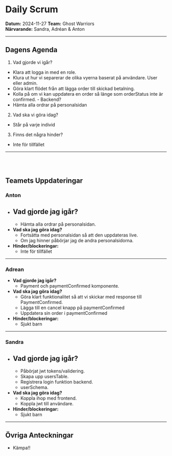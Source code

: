 # Daily Scrum

**Datum:** 2024-11-27
**Team:** Ghost Warriors  
**Närvarande:** Sandra, Adréan & Anton

---

## Dagens Agenda

1. Vad gjorde vi igår?

- Klara att logga in med en role.
- Klura ut hur vi separerar de olika vyerna baserat på användare. User eller admin.
- Göra klart flödet från att lägga order till skickad betalning.
- Kolla på om vi kan uppdatera en order så länge som orderStatus inte är confirmed. - Backend?
- Hämta alla ordrar på personalsidan

2. Vad ska vi göra idag?

- Står på varje individ

3. Finns det några hinder?

- Inte för tillfället

---

<br>
<br>

## Teamets Uppdateringar

### Anton

- ## **Vad gjorde jag igår?**
  - Hämta alla ordrar på personalsidan.
- **Vad ska jag göra idag?**
  - Fortsätta med personalsidan så att den uppdateras live.
  - Om jag hinner påbörjar jag de andra personalsidorna.
- **Hinder/blockeringar:**
  - Inte för tillfället

---

### Adrean

- **Vad gjorde jag igår?**
  - Payment och paymentConfirmed komponente.
- **Vad ska jag göra idag?**
  - Göra klart funktionalitet så att vi skickar med response till PaymentConfirmed.
  - Lägga till en cancel knapp på paymentConfirmed
  - Uppdatera sin order i paymentConfirmed
- **Hinder/blockeringar:**
  - Sjukt barn

---

### Sandra

- ## **Vad gjorde jag igår?**
  - Påbörjat jwt tokens/validering.
  - Skapa upp usersTable.
  - Registrera login funktion backend.
  - userSchema.
- **Vad ska jag göra idag?**
  - Koppla ihop med frontend.
  - Koppla jwt till användare.
- **Hinder/blockeringar:**
  - Sjukt barn

---

## Övriga Anteckningar

- Kämpa!!
